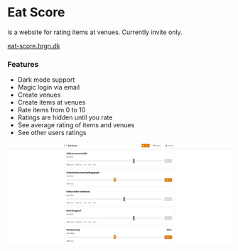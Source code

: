 # Eat Score

is a website for rating items at venues. Currently invite only.

[eat-score.hrgn.dk](https://eat-score.hrgn.dk)

### Features
- Dark mode support
- Magic login via email
- Create venues
- Create items at venues
- Rate items from 0 to 10
- Ratings are hidden until you rate
- See average rating of items and venues
- See other users ratings

![showcase](img/front.png)
